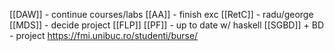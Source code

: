 
[[DAW]] - continue courses/labs
[[AA]] - finish exc
[[RetC]] - radu/george
[[MDS]] - decide project
[[FLP]] [[PF]] - up to date w/ haskell
[[SGBD]] + BD - project
https://fmi.unibuc.ro/studenti/burse/